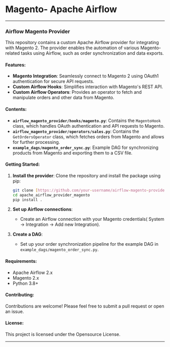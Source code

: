 # Magento- Apache Airflow
---

### **Airflow Magento Provider**

This repository contains a custom Apache Airflow provider for integrating with Magento 2. The provider enables the automation of various Magento-related tasks using Airflow, such as order synchronization and data exports.

#### **Features:**
- **Magento Integration**: Seamlessly connect to Magento 2 using OAuth1 authentication for secure API requests.  
- **Custom Airflow Hooks**: Simplifies interaction with Magento's REST API.
- **Custom Airflow Operators**: Provides an operator to fetch and manipulate orders and other data from Magento.

#### **Contents:**
- **`airflow_magento_provider/hooks/magento.py`**: Contains the `MagentoHook` class, which handles OAuth authentication and API requests to Magento.
- **`airflow_magento_provider/operators/sales.py`**: Contains the `GetOrdersOperator` class, which fetches orders from Magento and allows for further processing.
- **`example_dags/magento_order_sync.py`**: Example DAG for synchronizing products from Magento and exporting them to a CSV file.

#### **Getting Started:**
1. **Install the provider**:
   Clone the repository and install the package using pip:
   ```bash
   git clone [https://github.com/your-username/airflow-magento-provider.git](https://github.com/sivajik34/magento-airflow.git)
   cd apache_airflow_provider_magento
   pip install .
   ```

2. **Set up Airflow connections**:
   - Create an Airflow connection with your Magento credentials( System -> Integration -> Add new Integration).

3. **Create a DAG**:
   - Set up your order synchronization pipeline for the example DAG in `example_dags/magento_order_sync.py`.

#### **Requirements:**
- Apache Airflow 2.x
- Magento 2.x
- Python 3.8+

#### **Contributing:**
Contributions are welcome! Please feel free to submit a pull request or open an issue.

#### **License:**
This project is licensed under the Opensource License.

---
